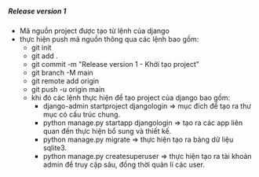 ##### Release version 1
- Mã nguồn project được tạo từ lệnh của django
- thực hiện push mã nguồn thông qua các lệnh bao gồm:
     + git init
     + git add .
     + git commit -m "Release version 1 - Khởi tạo project"
     + git branch -M main
     + git remote add origin <repo-github>
     + git push -u origin main
  - khi đó các lệnh thực hiện để tạo project của django bao gồm:
     + django-admin startproject djangologin => mục đích để tạo ra thư mục có cấu trúc chung.
     + python manage.py startapp djangologin => tạo ra các app liên quan đến thực hiện bổ sung và thiết kế.
     + python manage.py migrate => thực hiện tạo ra bảng dữ liệu sqlite3.
     + python manage.py createsuperuser => thực hiện tạo ra tài khoản admin để truy cập sâu, đồng thời quản lí các user.
